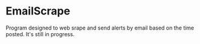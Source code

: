 # EmailScrape
Program designed to web srape and send alerts by email based on the time posted. It's still in progress. 

